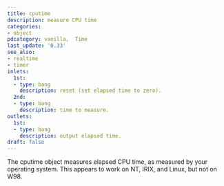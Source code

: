 ```yaml
---
title: cputime
description: measure CPU time
categories:
- object
pdcategory: vanilla,  Time
last_update: '0.33'
see_also:
- realtime
- timer
inlets:
  1st:
  - type: bang
    description: reset (set elapsed time to zero).
  2nd:
  - type: bang
    description: time to measure.
outlets:
  1st:
  - type: bang
    description: output elapsed time.
draft: false
---
```

The cputime object measures elapsed CPU time,  as measured by your operating system. This appears to work on NT,  IRIX,  and Linux,  but not on W98.
